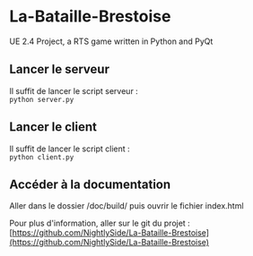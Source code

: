 # La-Bataille-Brestoise
UE 2.4 Project, a RTS game written in Python and PyQt

## Lancer le serveur
Il suffit de lancer le script serveur :   
``` python server.py ```

## Lancer le client
Il suffit de lancer le script client :  
``` python client.py ```

## Accéder à la documentation
Aller dans le dossier /doc/build/ puis ouvrir le fichier index.html

Pour plus d'information, aller sur le git du projet : [https://github.com/NightlySide/La-Bataille-Brestoise](https://github.com/NightlySide/La-Bataille-Brestoise)